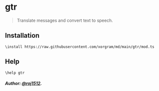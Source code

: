 # gtr

> Translate messages and convert text to speech.

## Installation

```text
\install https://raw.githubusercontent.com/xorgram/md/main/gtr/mod.ts
```

## Help

```text
\help gtr
```

##### Author: [@roj1512](https://github.com/roj1512).

